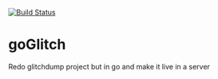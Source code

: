 [![Build Status](https://travis-ci.org/jonasdebeukelaer/goGlitch.svg?branch=master)](https://travis-ci.org/jonasdebeukelaer/goGlitch)

# goGlitch

Redo glitchdump project but in go and make it live in a server
